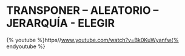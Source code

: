 
# TRANSPONER – ALEATORIO – JERARQUÍA - ELEGIR

{% youtube %}https//www.youtube.com/watch?v=Bk0KuWyanfw{% endyoutube %}
